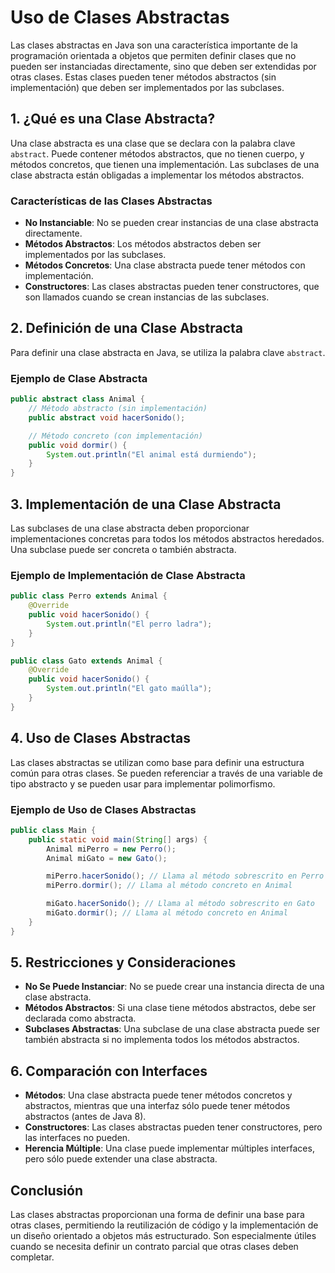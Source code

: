 # Uso de Clases Abstractas

Las clases abstractas en Java son una característica importante de la programación orientada a objetos que permiten definir clases que no pueden ser instanciadas directamente, sino que deben ser extendidas por otras clases. Estas clases pueden tener métodos abstractos (sin implementación) que deben ser implementados por las subclases.

## 1. ¿Qué es una Clase Abstracta?

Una clase abstracta es una clase que se declara con la palabra clave `abstract`. Puede contener métodos abstractos, que no tienen cuerpo, y métodos concretos, que tienen una implementación. Las subclases de una clase abstracta están obligadas a implementar los métodos abstractos.

### Características de las Clases Abstractas

- **No Instanciable**: No se pueden crear instancias de una clase abstracta directamente.
- **Métodos Abstractos**: Los métodos abstractos deben ser implementados por las subclases.
- **Métodos Concretos**: Una clase abstracta puede tener métodos con implementación.
- **Constructores**: Las clases abstractas pueden tener constructores, que son llamados cuando se crean instancias de las subclases.

## 2. Definición de una Clase Abstracta

Para definir una clase abstracta en Java, se utiliza la palabra clave `abstract`.

### Ejemplo de Clase Abstracta

```java
public abstract class Animal {
    // Método abstracto (sin implementación)
    public abstract void hacerSonido();

    // Método concreto (con implementación)
    public void dormir() {
        System.out.println("El animal está durmiendo");
    }
}
```

## 3. Implementación de una Clase Abstracta

Las subclases de una clase abstracta deben proporcionar implementaciones concretas para todos los métodos abstractos heredados. Una subclase puede ser concreta o también abstracta.

### Ejemplo de Implementación de Clase Abstracta

```java
public class Perro extends Animal {
    @Override
    public void hacerSonido() {
        System.out.println("El perro ladra");
    }
}

public class Gato extends Animal {
    @Override
    public void hacerSonido() {
        System.out.println("El gato maúlla");
    }
}
```

## 4. Uso de Clases Abstractas

Las clases abstractas se utilizan como base para definir una estructura común para otras clases. Se pueden referenciar a través de una variable de tipo abstracto y se pueden usar para implementar polimorfismo.

### Ejemplo de Uso de Clases Abstractas

```java
public class Main {
    public static void main(String[] args) {
        Animal miPerro = new Perro();
        Animal miGato = new Gato();

        miPerro.hacerSonido(); // Llama al método sobrescrito en Perro
        miPerro.dormir(); // Llama al método concreto en Animal

        miGato.hacerSonido(); // Llama al método sobrescrito en Gato
        miGato.dormir(); // Llama al método concreto en Animal
    }
}
```

## 5. Restricciones y Consideraciones

- **No Se Puede Instanciar**: No se puede crear una instancia directa de una clase abstracta.
- **Métodos Abstractos**: Si una clase tiene métodos abstractos, debe ser declarada como abstracta.
- **Subclases Abstractas**: Una subclase de una clase abstracta puede ser también abstracta si no implementa todos los métodos abstractos.

## 6. Comparación con Interfaces

- **Métodos**: Una clase abstracta puede tener métodos concretos y abstractos, mientras que una interfaz sólo puede tener métodos abstractos (antes de Java 8).
- **Constructores**: Las clases abstractas pueden tener constructores, pero las interfaces no pueden.
- **Herencia Múltiple**: Una clase puede implementar múltiples interfaces, pero sólo puede extender una clase abstracta.

## Conclusión

Las clases abstractas proporcionan una forma de definir una base para otras clases, permitiendo la reutilización de código y la implementación de un diseño orientado a objetos más estructurado. Son especialmente útiles cuando se necesita definir un contrato parcial que otras clases deben completar.
